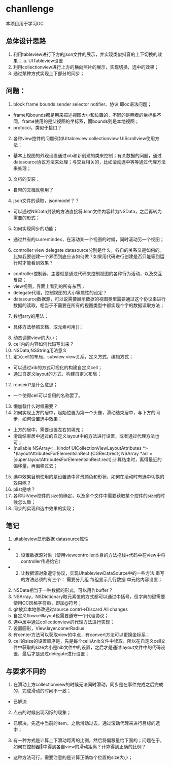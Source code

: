 # chanllenge

本项目用于学习OC
## 总体设计思路
1. 利用tableview进行下方的json文件的展示，并实现类似抖音的上下切换的效果；
    a. UITableview设置
2. 利用collectionview进行上方的横向照片的展示，实现切换，选中的效果；
3. 通过某种方式实现上下部分的同步；

## 问题：
1. block frame bounds sender selector notifier、协议 即oc语法问题；
- frame和bounds都是用来描述视图大小和位置的，不同的是两者的坐标系不同，frame使用的是父视图的坐标系，而bounds则是本地视图；
- protocol，类似于接口？
2. 各种view控件的问题例如UItableview collectionview UIScrollview使用方法；
- 基本上视图的外观设置通过xib和新创建的类来控制；有关数据的问题，通过datasource协议方法来处理；与交互相关的，比如滚动选中等等通过代理方法来处理；
3. 文档的安装；
- 自带的文档就够用了
4. json文件的读取，jsonmodel？？
- 可以通过NSData封装的方法直接将Json文件内容转为NSData，之后再转为需要的形式；
5. 如何实现同步的功能； 
- 通过共有的currentindex，在滚动某一个视图的时候，同时滚动另一个视图；
6. controller view delegate datasource分别是什么，各自的关系又是如何的。比如我要创建一个界面到底应该如何做？如果用代码进行创建是否只能等到运行时才能看到效果？
- controller控制器，主要就是通过代码来控制视图的各种行为活动，以及交互反应；
- view视图，界面上看到的所有东西；
- delegate代理，控制视图的大小等属性的设定？
- datasource数据源，可以说需要展示数据的视图类型需要通过这个协议来进行数据的读取，相当于不需要在所有的视图类型中都实现个字的数据读取方法；
7. 数组arry的用法；
- 具体方法参照文档，取元素可用[]；
8. 动态调整view的大小；
9. cell内的内容如何代码写出来？
10. NSData,NSString用法意义
11. 定义cell的布局，subview view关系，定义方式，编辑方式；
- 可以通过xib的方式可视化的构建自定义cell；
- 通过自定义layout的方式，构建自定义布局；
12. reuseid?是什么意思；
- 一个使得cell可以复用的名称罢了。
13. 懒加载什么时候需要？
14. 如何实现上方的居中，起始位置为第一个头像，滑动结束居中，与下方的同步，如何设置选中效果；
- 上方的居中，需要设置左右的填充；
- 滑动结束居中通过的自定义layout中的方法进行设置，或者通过代理方法也可；
- (nullable NSArray<__kindof UICollectionViewLayoutAttributes *> *)layoutAttributesForElementsInRect:(CGRect)rect{
NSArray *arr = [super layoutAttributesForElementsInRect:rect];计算结束时，离得最近的偏移量，再偏移过去；
15. 选中效果目前使用的是设置选中背景颜色和形状，如何在滚动时有选中切换的效果呢？
16. plist是啥？
17. 各种UIView控件的size的确定，以及多个文件中需要获取某个控件的size的时候怎么做；
18. 同步的实现和选中效果的实现；


## 笔记
1. uitableview显示数据 datasource属性
- 1. 设置数据源对象（使用viewcontroller本身的方法拖线+代码中在view中将controller传递给它） 
- 2. 让数据源对象遵守协议，实现UItableviewDataSource中的一些方法
重写的方法必须的有三个：
需要分几组
每组显示几行数据
单元格内容设置；

2. NSData相当于一种数据的形式，可以用作buffer？
3. NSArray，NSDictionary取元素值的方式都可以通过中括号，但字典的键需要使用OC风格字符串，即加@符号；
4. git放弃本地修改通过source contrl->Discard All changes
5. 自定义flowcelllayout也需要遵守一个代理协议；
6. 选中居中通过collectionview的代理方法进行实现；
7. 设置圆形，View.layer.conerRadius
8. 有center方法可以获取view的中点，有convert方法可以更换坐标系；
9. cell的size的设置顺序是，先是每个cell从nib文件中读取，所以在自定义cell文件中获取的size大小是nib文件中的设置，之后才是通过layout文件中的代码设置，最后才是通过delegate进行设置；

## 与要求不同的
1. 在滑动上方collectionview的时候无法同时滑动，同步是在事件完成之后完成的，完成滑动的时间不一致；
- 已解决
2. 点击的时候出现闪烁的现象；
- 已解决，先选中当前的item，之后滑动过去，通过滚动代理来进行目标的选中；

3. 有一种方式是计算上下滑动距离的比例，然后将偏移量给下面的；问题在于，如何在控制器🥱中得到各自view的滑动距离？计算得到正确的比例？
- 这种方法可行，需要注意的是计算正确每个位置的size大小；

